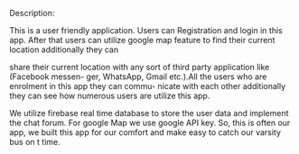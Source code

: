 Description:

This is a user friendly application. Users can Registration and login in this app. After that
users can utilize google map feature to find their current location additionally they can

share their current location with any sort of third party application like (Facebook messen-
ger, WhatsApp, Gmail etc.).All the users who are enrolment in this app they can commu-
nicate with each other additionally they can see how numerous users are utilize this app.

We utilize firebase real time database to store the user data and implement the chat forum.
For google Map we use google API key. So, this is often our app, we built this app for our
comfort and make easy to catch our varsity bus on t time.
